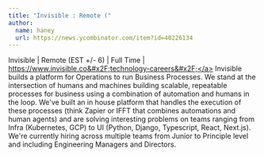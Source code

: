 ```yaml
---
title: "Invisible : Remote ("
author:
  name: haney
  url: https://news.ycombinator.com/item?id=40226134
---
```

Invisible | Remote (EST +&#x2F;- 6) | Full Time | <a href="https:&#x2F;&#x2F;www.invisible.co&#x2F;technology-careers&#x2F;" rel="nofollow">https:&#x2F;&#x2F;www.invisible.co&#x2F;technology-careers&#x2F;</a> Invisible builds a platform for Operations to run Business Processes. We stand at the intersection of humans and machines building scalable, repeatable processes for business using a combination of automation and humans in the loop. We&#x27;ve built an in house platform that handles the execution of these processes (think Zapier or IFFT that combines automations and human agents) and are solving interesting problems on teams ranging from Infra (Kubernetes, GCP) to UI (Python, Django, Typescript, React, Next.js). We&#x27;re currently hiring across multiple teams from Junior to Principle level and including Engineering Managers and Directors.
